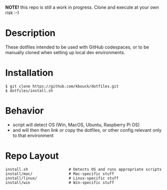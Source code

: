 **NOTE!** this repo is still a work in progress. Clone and execute at your own risk :-) 

# Description
These dotfiles intended to be used with GitHub codespaces, or to be manually cloned when setting up local dev environments.


# Installation
```
$ git clone https://github.com/kbouck/dotfiles.git
$ dotfiles/install.sh
```

# Behavior
- script will detect OS (Win, MacOS, Ubuntu, Raspberry Pi OS)
- and will then then link or copy the dotfiles, or other config relevant only to that environment


# Repo Layout
```
install.sh                  # Detects OS and runs appropriate scripts
install/mac/                # Mac-specific stuff
install/linux/              # Linux-specific stuff
install/win                 # Win-specific stuff
```

